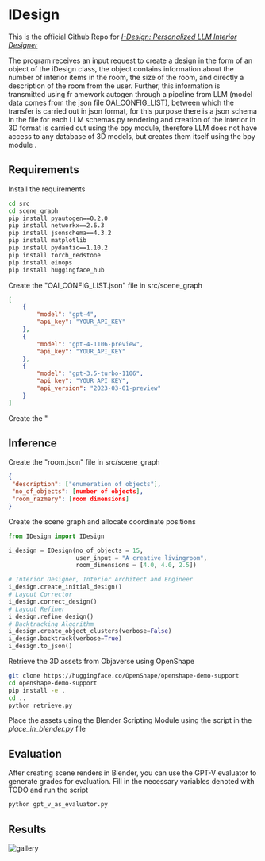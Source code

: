 # IDesign
This is the official Github Repo for [*I-Design: Personalized LLM Interior Designer*](https://atcelen.github.io/I-Design/)

The program receives an input request to create a design in the form of an object of the iDesign class, the object contains information about the number
of interior items in the room, the size of the room, and directly a description of the room from the user. Further, this information is transmitted using fr
amework autogen through a pipeline from LLM (model data comes from the json file OAI_CONFIG_LIST), between which the transfer is carried out in json format, for this
purpose there is a json schema in the file for each LLM schemas.py rendering and creation of the interior in 3D format is carried out using the bpy module, therefore
LLM does not have access to any database of 3D models, but creates them itself using the bpy module .

## Requirements
Install the requirements
```bash
cd src
cd scene_graph
pip install pyautogen==0.2.0
pip install networkx==2.6.3
pip install jsonschema==4.3.2
pip install matplotlib
pip install pydantic==1.10.2
pip install torch_redstone
pip install einops
pip install huggingface_hub
```
Create the "OAI_CONFIG_LIST.json" file in src/scene_graph
```json
[
    {
        "model": "gpt-4",
        "api_key": "YOUR_API_KEY"
    },
    {
        "model": "gpt-4-1106-preview",
        "api_key": "YOUR_API_KEY"
    },
    {
        "model": "gpt-3.5-turbo-1106",
        "api_key": "YOUR_API_KEY",
        "api_version": "2023-03-01-preview"
    }
]
```
Create the "
## Inference
Create the "room.json" file in src/scene_graph
```json
{
 "description": ["enumeration of objects"],
 "no_of_objects": [number of objects],
 "room_razmery": [room dimensions]
}
```
Create the scene graph and allocate coordinate positions
```python
from IDesign import IDesign

i_design = IDesign(no_of_objects = 15, 
                   user_input = "A creative livingroom", 
                   room_dimensions = [4.0, 4.0, 2.5])

# Interior Designer, Interior Architect and Engineer 
i_design.create_initial_design()
# Layout Corrector
i_design.correct_design()
# Layout Refiner
i_design.refine_design()
# Backtracking Algorithm
i_design.create_object_clusters(verbose=False)
i_design.backtrack(verbose=True)
i_design.to_json()
```

Retrieve the 3D assets from Objaverse using OpenShape
```bash
git clone https://huggingface.co/OpenShape/openshape-demo-support
cd openshape-demo-support
pip install -e .
cd ..
python retrieve.py
```

Place the assets using the Blender Scripting Module using the script in the *place_in_blender.py* file

## Evaluation
After creating scene renders in Blender, you can use the GPT-V evaluator to generate grades for evaluation. Fill in the necessary variables denoted with TODO and run the script
```bash
python gpt_v_as_evaluator.py
```

## Results
![gallery](imgs/gallery.jpg)
